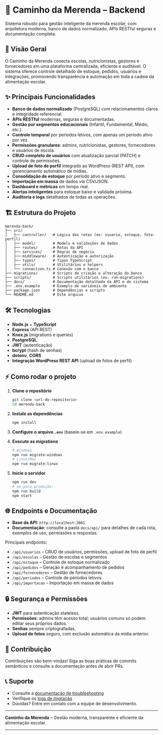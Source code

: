 # 🍎 Caminho da Merenda – Backend

Sistema robusto para gestão inteligente da merenda escolar, com arquitetura moderna, banco de dados normalizado, APIs RESTful seguras e documentação completa.

## 🚀 Visão Geral

O Caminho da Merenda conecta escolas, nutricionistas, gestores e fornecedores em uma plataforma centralizada, eficiente e auditável. O sistema oferece controle detalhado de estoque, pedidos, usuários e integrações, promovendo transparência e automação em toda a cadeia da alimentação escolar.

## ✨ Principais Funcionalidades

- **Banco de dados normalizado** (PostgreSQL) com relacionamentos claros e integridade referencial.
- **APIs RESTful** modernas, seguras e documentadas.
- **Gestão por segmentos educacionais** (Infantil, Fundamental, Médio, etc.).
- **Controle temporal** por períodos letivos, com apenas um período ativo por vez.
- **Permissões granulares**: admins, nutricionistas, gestores, fornecedores e usuários de escola.
- **CRUD completo de usuários** com atualização parcial (PATCH) e controle de permissões.
- **Upload de foto de perfil** integrado ao WordPress (REST API), com gerenciamento automático de mídias.
- **Consolidação de estoque** por período ativo e segmento.
- **Importação em massa** de dados via CSV/JSON.
- **Dashboard e métricas** em tempo real.
- **Alertas inteligentes** para estoque baixo e validade próxima.
- **Auditoria e logs** detalhados de todas as operações.

## 🏗️ Estrutura do Projeto

```
merenda-back/
├── src/
│   ├── controller/   # Lógica das rotas (ex: usuario, estoque, foto-perfil)
│   ├── model/        # Models e validações de dados
│   ├── routes/       # Rotas da API
│   ├── services/     # Regras de negócio
│   ├── middleware/   # Autenticação e autorização
│   ├── types/        # Tipos TypeScript
│   ├── utils/        # Utilitários e helpers
│   └── connection.ts # Conexão com o banco
├── migrations/       # Scripts de criação e alteração do banco
├── scripts/          # Scripts utilitários (ex: run-migrations)
├── docs/             # Documentação detalhada da API e do sistema
├── .env.example      # Exemplo de variáveis de ambiente
├── package.json      # Dependências e scripts
└── README.md         # Este arquivo
```

## 🛠️ Tecnologias

- **Node.js** + **TypeScript**
- **Express** (API REST)
- **Knex.js** (migrations e queries)
- **PostgreSQL**
- **JWT** (autenticação)
- **bcrypt** (hash de senhas)
- **dotenv**, **CORS**
- **Integração WordPress REST API** (upload de fotos de perfil)

## ⚡ Como rodar o projeto

1. **Clone o repositório**
   ```bash
   git clone <url-do-repositorio>
   cd merenda-back
   ```

2. **Instale as dependências**
   ```bash
   npm install
   ```

3. **Configure o arquivo `.env`** (baseie-se em `.env.example`)

4. **Execute as migrations**
   ```bash
   # Windows
   npm run migrate:windows
   # Linux/Mac
   npm run migrate:linux
   ```

5. **Inicie o servidor**
   ```bash
   npm run dev
   # ou para produção:
   npm run build
   npm start
   ```

## 🌐 Endpoints e Documentação

- **Base da API:** `http://localhost:3001`
- **Documentação:** consulte a pasta `docs/api/` para detalhes de cada rota, exemplos de uso, permissões e respostas.

Principais endpoints:
- `/api/usuarios` – CRUD de usuários, permissões, upload de foto de perfil
- `/api/escolas` – Gestão de escolas e segmentos
- `/api/estoque` – Controle de estoque normalizado
- `/api/pedidos` – Geração e acompanhamento de pedidos
- `/api/fornecedores` – Gestão de fornecedores
- `/api/periodos` – Controle de períodos letivos
- `/api/importacao` – Importação em massa de dados

## 🔒 Segurança e Permissões

- **JWT** para autenticação stateless.
- **Permissões**: admins têm acesso total; usuários comuns só podem editar seus próprios dados.
- **Senhas** sempre criptografadas.
- **Upload de fotos** seguro, com exclusão automática da mídia anterior.

## 📝 Contribuição

Contribuições são bem-vindas! Siga as boas práticas de commits semânticos e consulte a documentação antes de abrir PRs.

## 📞 Suporte

- Consulte a [documentação de troubleshooting](./docs/api/troubleshooting.md)
- Verifique os [logs de migração](./MIGRATIONS.md)
- Dúvidas? Entre em contato com a equipe de desenvolvimento.

---

**Caminho da Merenda** – Gestão moderna, transparente e eficiente da alimentação escolar.

---

